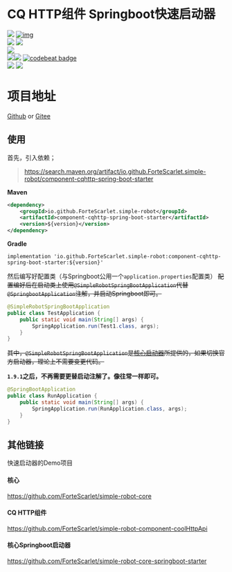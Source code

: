# CQ HTTP组件 Springboot快速启动器

[![](https://img.shields.io/badge/simple--robot-core-green)](https://github.com/ForteScarlet/simple-robot-core) [![img](https://camo.githubusercontent.com/f8464f5d605886b8369ab6daf28d7130a72fd80e/68747470733a2f2f696d672e736869656c64732e696f2f6d6176656e2d63656e7472616c2f762f696f2e6769746875622e466f727465536361726c65742f73696d706c652d726f626f742d636f7265)](https://search.maven.org/artifact/io.github.ForteScarlet/simple-robot-core) <br>[![](https://img.shields.io/badge/simple--robot-component--cqhttp-green)](https://github.com/ForteScarlet/simple-robot-component-coolHttpApi)  [![](https://img.shields.io/maven-central/v/io.github.ForteScarlet.simple-robot-core/component-forcoolqhttpapi)](https://search.maven.org/artifact/io.github.ForteScarlet.simple-robot-core/component-forcoolqhttpapi) <br>[![](https://img.shields.io/badge/simple--robot-core--springboot--starter-green)](https://github.com/ForteScarlet/simple-robot-core-springboot-starter) <br>[![](https://img.shields.io/badge/simple--robot-component--cqhttp--springboot--starter-green)](https://github.com/ForteScarlet/simple-robot-component-cqhttp-springboot-starter)[![](https://img.shields.io/maven-central/v/io.github.ForteScarlet.simple-robot/component-cqhttp-spring-boot-starter)](https://search.maven.org/artifact/io.github.ForteScarlet.simple-robot/component-cqhttp-spring-boot-starter) [![codebeat badge](https://codebeat.co/badges/d5ba017a-b029-41d6-be94-a17702e50e1c)](https://codebeat.co/projects/github-com-fortescarlet-simple-robot-component-cqhttp-springboot-starter-master) <br>[![](https://img.shields.io/badge/%E7%9C%8B%E4%BA%91%E6%96%87%E6%A1%A3-doc-green)](https://www.kancloud.cn/forte-scarlet/simple-coolq-doc)  [![](https://img.shields.io/badge/QQ%E7%BE%A4-782930037-blue)](https://jq.qq.com/?_wv=1027&k=57ynqB1)   

# 项目地址
[Github](https://github.com/ForteScarlet/simple-robot-component-cqhttp-springboot-starter) or [Gitee](https://gitee.com/ForteScarlet/simple-robot-component-cqhttp-springboot-starter)


## 使用
首先，引入依赖；
> https://search.maven.org/artifact/io.github.ForteScarlet.simple-robot/component-cqhttp-spring-boot-starter

**Maven**
```xml
<dependency>
    <groupId>io.github.ForteScarlet.simple-robot</groupId>
    <artifactId>component-cqhttp-spring-boot-starter</artifactId>
    <version>${version}</version>
</dependency>
```
**Gradle**
```
implementation 'io.github.ForteScarlet.simple-robot:component-cqhttp-spring-boot-starter:${version}'
```

然后编写好配置类（与Springboot公用一个`application.properties`配置类）
~~配置编好后在启动类上使用`@SimpleRobotSpringBootApplication`代替`@SpringbootApplication`注解，并启动Springboot即可。~~

```java
@SimpleRobotSpringBootApplication
public class TestApplication {
    public static void main(String[] args) {
        SpringApplication.run(Test1.class, args);
    }
}
```
~~其中，`@SimpleRobotSpringBootApplication`是[核心启动器](https://github.com/ForteScarlet/simple-robot-core-springboot-starter)所提供的，如果切换官方启动器，理论上不需要变更代码。~~

**`1.9.1`之后，不再需要更替启动注解了。像往常一样即可。**

```java
@SpringBootApplication
public class RunApplication {
    public static void main(String[] args) {
        SpringApplication.run(RunApplication.class, args);
    }
}
```



## 其他链接

快速启动器的Demo项目



#### 核心

https://github.com/ForteScarlet/simple-robot-core

#### CQ HTTP组件

https://github.com/ForteScarlet/simple-robot-component-coolHttpApi

#### 核心Springboot启动器

https://github.com/ForteScarlet/simple-robot-core-springboot-starter

